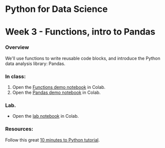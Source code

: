 
# Python for Data Science
# Week 3 - Functions, intro to Pandas
### Overview
We'll use functions to write reusable code blocks, and introduce the Python data analysis library: Pandas.

### In class:
1. Open the [Functions demo notebook](https://colab.research.google.com/github/worldbank/Python-for-Data-Science/blob/master/week%203/Week%203%20Demo%20-%20Functions.ipynb) in Colab.
2. Open the [Pandas demo notebook](https://colab.research.google.com/github/worldbank/Python-for-Data-Science/blob/master/week%203/Week%203%20Demo%20-%20Pandas.ipynb) in Colab.

### Lab.
* Open the [lab notebook](https://colab.research.google.com/github/worldbank/Python-for-Data-Science/blob/master/week%203/Week%203%20-%20Lab.ipynb) in Colab.

### Resources: 
Follow this great [10 minutes to Python tutorial](https://pandas.pydata.org/pandas-docs/stable/getting_started/10min.html).
